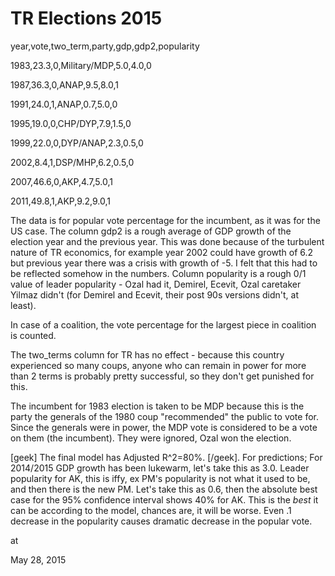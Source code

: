 # TR Elections 2015



year,vote,two_term,party,gdp,gdp2,popularity

1983,23.3,0,Military/MDP,5.0,4.0,0

1987,36.3,0,ANAP,9.5,8.0,1

1991,24.0,1,ANAP,0.7,5.0,0

1995,19.0,0,CHP/DYP,7.9,1.5,0

1999,22.0,0,DYP/ANAP,2.3,0.5,0

2002,8.4,1,DSP/MHP,6.2,0.5,0

2007,46.6,0,AKP,4.7,5.0,1

2011,49.8,1,AKP,9.2,9.0,1




The data is for popular vote percentage for the incumbent, as it was for the US case. The column gdp2 is a rough average of GDP growth of the election year and the previous year. This was done because of the turbulent nature of TR economics, for example year 2002 could have growth of 6.2 but previous year there was a crisis with growth of -5. I felt that this had to be reflected somehow in the numbers. Column popularity is a rough 0/1 value of leader popularity - Ozal had it, Demirel, Ecevit, Ozal caretaker Yilmaz didn't (for Demirel and Ecevit, their post 90s versions didn't, at least).

In case of a coalition, the vote percentage for the largest piece in coalition is counted.  



The two_terms column for TR has no effect - because this country experienced so many coups, anyone who can remain in power for more than 2 terms is probably pretty successful, so they don't get punished for this. 

The incumbent for 1983 election is taken to be MDP because this is the party the generals of the 1980 coup "recommended" the public to vote for. Since the generals were in power, the MDP vote is considered to be a vote on them (the incumbent). They were ignored, Ozal won the election.

[geek] The final model has Adjusted R^2=80%. [/geek]. For predictions; For 2014/2015 GDP growth has been lukewarm, let's take this as 3.0. Leader popularity for AK, this is iffy, ex PM's popularity is not what it used to be, and then there is the new PM. Let's take this as 0.6, then the absolute best case for the 95% confidence interval shows 40% for AK. This is the _best_ it can be according to the model, chances are, it will be worse. Even .1 decrease in the popularity causes dramatic decrease in the popular vote.










at

May 28, 2015















